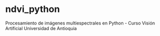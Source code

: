 # ndvi_python
Procesamiento de imágenes multiespectrales en Python - Curso Visión Artificial  Universidad de Antioquia
